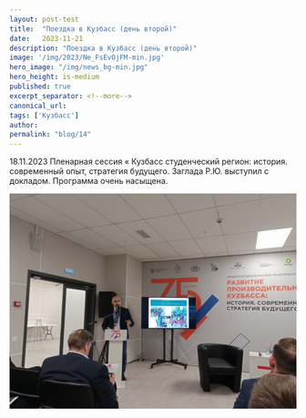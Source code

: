 ```yaml
---
layout: post-test
title:  "Поездка в Кузбасс (день второй)"
date:   2023-11-21
description: "Поездка в Кузбасс (день второй)"
image: '/img/2023/Ne_FsEvOjFM-min.jpg'
hero_image: "/img/news_bg-min.jpg"
hero_height: is-medium
published: true
excerpt_separator: <!--more-->
canonical_url: 
tags: ['Кузбасс']
author:
permalink: "blog/14"
---
```


18.11.2023 Пленарная сессия « Кузбасс студенческий регион<!--more-->: история. современный опыт, стратегия будущего. Заглада Р.Ю. выступил с докладом.
Программа очень насыщена.

![Поездка в Кузбасс](/img/2023/Ne_FsEvOjFM-min.jpg)

